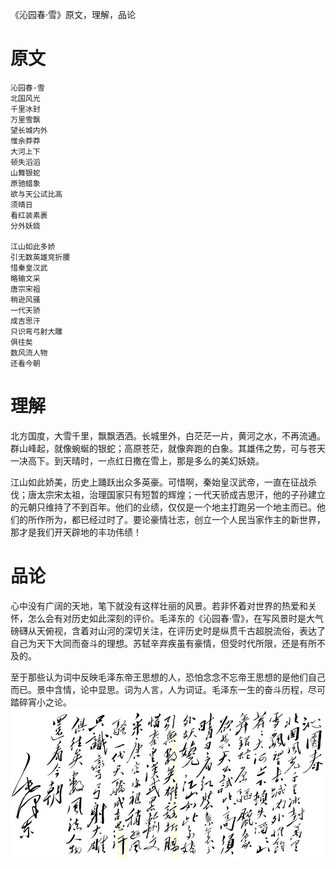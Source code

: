 《沁园春·雪》原文，理解，品论

# 原文
```
沁园春·雪  
北国风光  
千里冰封  
万里雪飘  
望长城内外  
惟余莽莽  
大河上下  
顿失滔滔  
山舞银蛇  
原驰蜡象  
欲与天公试比高  
须晴日  
看红装素裹  
分外妖娆  

江山如此多娇  
引无数英雄竞折腰  
惜秦皇汉武  
略输文采  
唐宗宋祖  
稍逊风骚  
一代天骄  
成吉思汗  
只识弯弓射大雕  
俱往矣  
数风流人物  
还看今朝  

```
# 理解
北方国度，大雪千里，飘飘洒洒。长城里外，白茫茫一片，黄河之水，不再流通。群山峰起，就像蜿蜒的银蛇；高原苍茫，就像奔跑的白象。其雄伟之势，可与苍天一决高下。到天晴时，一点红日撒在雪上，那是多么的美幻妖娆。

江山如此娇美，历史上踊跃出众多英豪。可惜啊，秦始皇汉武帝，一直在征战杀伐；唐太宗宋太祖，治理国家只有短暂的辉煌；一代天骄成吉思汗，他的子孙建立的元朝只维持了不到百年。他们的业绩，仅仅是一个地主打跑另一个地主而已。他们的所作所为，都已经过时了。要论豪情壮志，创立一个人民当家作主的新世界，那才是我们开天辟地的丰功伟绩！
# 品论
心中没有广阔的天地，笔下就没有这样壮丽的风景。若非怀着对世界的热爱和关怀，怎么会有对历史如此深刻的评价。毛泽东的《沁园春·雪》，在写风景时是大气磅礴从天俯视，含着对山河的深切关注，在评历史时是纵贯千古超脱流俗，表达了自己为天下大同而奋斗的理想。苏轼辛弃疾虽有豪情，但受时代所限，还是有所不及的。

至于那些认为词中反映毛泽东帝王思想的人，恐怕念念不忘帝王思想的是他们自己而已。景中含情，论中显思。词为人言，人为词证。毛泽东一生的奋斗历程，尽可踏碎宵小之论。
![《沁园春•雪》毛泽东手迹](/《沁园春•雪》.jpg)
